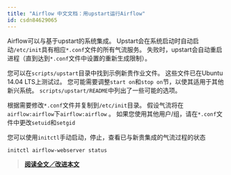 ```yaml
---
title: "Airflow 中文文档：用upstart运行Airflow"
id: csdn84629065
---
```


Airflow可以与基于upstart的系统集成。 Upstart会在系统启动时自动启动`/etc/init`具有相应`*.conf`文件的所有气流服务。 失败时，upstart会自动重启进程（直到达到`*.conf`文件中设置的重新生成限制）。

您可以在`scripts/upstart`目录中找到示例新贵作业文件。 这些文件已在Ubuntu 14.04 LTS上测试过。 您可能需要调整`start on`和`stop on`节，以使其适用于其他新兴系统。 `scripts/upstart/README`中列出了一些可能的选项。

根据需要修改`*.conf`文件并复制到`/etc/init`目录。 假设气流将在`airflow:airflow`下`airflow:airflow` 。 如果您使用其他用户/组，请在`*.conf`文件中更改`setuid`和`setgid`

您可以使用`initctl`手动启动，停止，查看已与新贵集成的气流过程的状态

```
initctl airflow-webserver status 
```

> [**阅读全文／改进本文**](https://github.com/apachecn/airflow-doc-zh/blob/master/zh/17.md)